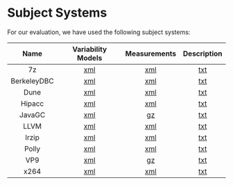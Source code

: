 # Subject Systems

For our evaluation, we have used the following subject systems:

| Name |  Variability Models | Measurements | Description |
| :----: | :----: | :----: | :------: |
| 7z | [xml](7z/FeatureModel.xml) | [xml](7z/measurements.xml) | [txt](7z/test_env.txt) |
| BerkeleyDBC | [xml](BerkeleyDBC/FeatureModel.xml) | [xml](BerkeleyDBC/measurements.xml) | [txt](BerkeleyDBC/test_env.txt) |
| Dune | [xml](Dune/FeatureModel.xml) | [xml](Dune/measurements.xml) | [txt](Dune/test_env.txt) |
| Hipacc | [xml](Hipacc/FeatureModel.xml) | [xml](Hipacc/measurements.xml) | [txt](Hipacc/test_env.txt) |
| JavaGC | [xml](JavaGC/FeatureModel.xml) | [gz](JavaGC/measurements.tar.gz) | [txt](JavaGC/test_env.txt) |
| LLVM | [xml](LLVM/FeatureModel.xml) | [xml](LLVM/measurements.xml) | [txt](LLVM/test_env.txt) |
| lrzip | [xml](lrzip/FeatureModel.xml) | [xml](lrzip/measurements.xml) | [txt](lrzip/test_env.txt) |
| Polly | [xml](Polly/FeatureModel.xml) | [xml](Polly/measurements.xml) | [txt](Polly/test_env.txt) |
| VP9 | [xml](VP9/FeatureModel.xml) | [gz](VP9/measurements.tar.gz) | [txt](VP9/test_env.txt) |
| x264 | [xml](x264/FeatureModel.xml) | [xml](x264/measurements.xml) | [txt](x264/test_env.txt) |
